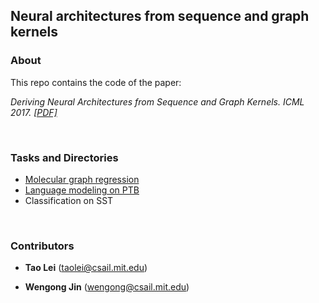 ## Neural architectures from sequence and graph kernels

### About

This repo contains the code of the paper:

*Deriving Neural Architectures from Sequence and Graph Kernels. ICML 2017.  [[PDF]](https://arxiv.org/abs/1705.09037)* 

<br>

### Tasks and Directories

* [Molecular graph regression](/graph_knn)
* [Language modeling on PTB](/lm)
* Classification on SST

<br>

### Contributors

-  **Tao Lei** (taolei@csail.mit.edu)

-  **Wengong Jin** (wengong@csail.mit.edu)
